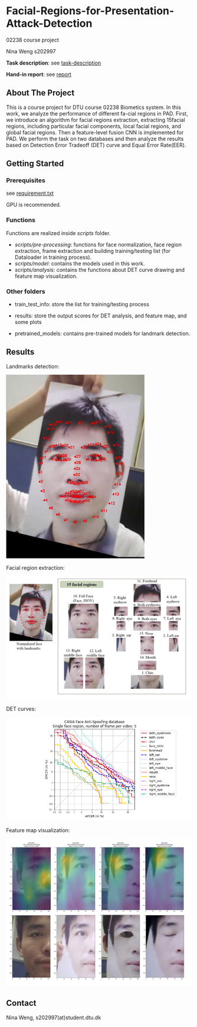 

# Facial-Regions-for-Presentation-Attack-Detection

02238 course project

Nina Weng s202997

**Task description**: see [task-description](./RPA-task-description.pdf)

**Hand-in report**: see [report](./report/02238-s202997-RPA.pdf)


## About The Project

This is a course project for DTU course 02238 Biometics system. In this work, we analyze the performance of different fa-cial regions in PAD. First, we introduce an algorithm for facial regions extraction, extracting 15facial regions, including particular facial components, local facial regions, and global facial regions. Then a feature-level fusion CNN is implemented for PAD. We perform the task on two databases and then analyze the results based on Detection Error Tradeoff (DET) curve and Equal Error Rate(EER). 



## Getting Started

### Prerequisites

see [requirement.txt](./requirements.txt)

GPU is recommended.

### Functions

Functions are realized inside *scripts* folder. 

* *scripts/pre-processing*: functions for face normalization, face region extraction, frame extraction and building training/testing list (for Dataloader in training process).
* *scripts/model*: contains the models used in this work.
* *scripts/analysis*: contains the functions about DET curve drawing and feature map visualization.

### Other folders

* train_test_info: store the list for training/testing process 

* results: store the output scores for DET analysis, and feature map, and some plots

* pretrained_models: contains pre-trained models for landmark detection.

  

## Results

Landmarks detection:

![](./results/plots/landmarks.png)

Facial region extraction:

![](./results/plots/facial_region.png)

DET curves:

![DET curve](./results/plots/face_regions_det_numf5.png)

Feature map visualization:

![](./results/plots/vis_feature_map.png)





## Contact

Nina Weng, s202997(at)student.dtu.dk
